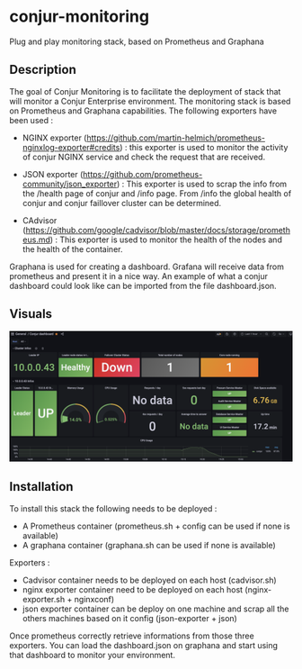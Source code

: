 # conjur-monitoring
Plug and play monitoring stack, based on Prometheus and Graphana

## Description
The goal of Conjur Monitoring is to facilitate the deployment of stack that will monitor a Conjur Enterprise environment. 
The monitoring stack is based on Prometheus and Graphana capabilities. 
The following exporters have been used : 

- NGINX exporter (https://github.com/martin-helmich/prometheus-nginxlog-exporter#credits) : 
  this exporter is used to monitor the activity of conjur NGINX service and check the request that are received. 

- JSON exporter (https://github.com/prometheus-community/json_exporter) :
  This exporter is used to scrap the info from the /health page of conjur and /info page. From /info the global health of conjur and conjur faillover cluster can be determined. 

- CAdvisor (https://github.com/google/cadvisor/blob/master/docs/storage/prometheus.md) :
  This exporter is used to monitor the health of the nodes and the health of the container.

Graphana is used for creating a dashboard. Grafana will receive data from prometheus and present it in a nice way. An example of what a conjur dashboard could look like can be imported from the file dashboard.json.


## Visuals

![Alt text](Images/dashboard.png?raw=true "Dashboard Example")

## Installation
To install this stack the following needs to be deployed :

- A Prometheus container (prometheus.sh + config can be used if none is available)
- A graphana container (graphana.sh can be used if none is available)

Exporters :
- Cadvisor container needs to be deployed on each host (cadvisor.sh)
- nginx exporter container need to be deployed on each host (nginx-exporter.sh + nginxconf)
- json exporter container can be deploy on one machine and scrap all the others machines based on it config (json-exporter + json)

Once prometheus correctly retrieve informations from those three exporters. You can load the dashboard.json on graphana and start using that dashboard to monitor your environment. 

